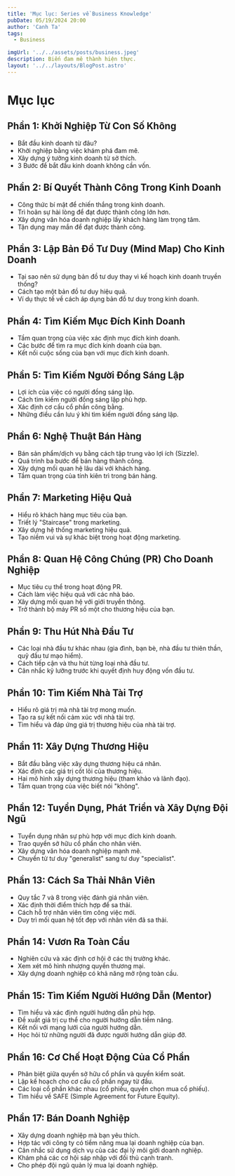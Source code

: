 ```yaml
---
title: 'Mục lục: Series về Business Knowledge'
pubDate: 05/19/2024 20:00
author: 'Canh Ta'
tags:
  - Business

imgUrl: '../../assets/posts/business.jpeg'
description: Biến đam mê thành hiện thực.
layout: '../../layouts/BlogPost.astro'
---
```


# Mục lục

## Phần 1: Khởi Nghiệp Từ Con Số Không

- Bắt đầu kinh doanh từ đâu?
- Khởi nghiệp bằng việc khám phá đam mê.
- Xây dựng ý tưởng kinh doanh từ sở thích.
- 3 Bước để bắt đầu kinh doanh không cần vốn.

## Phần 2: Bí Quyết Thành Công Trong Kinh Doanh

- Công thức bí mật để chiến thắng trong kinh doanh.
- Trì hoãn sự hài lòng để đạt được thành công lớn hơn.
- Xây dựng văn hóa doanh nghiệp lấy khách hàng làm trọng tâm.
- Tận dụng may mắn để đạt được thành công.

## Phần 3: Lập Bản Đồ Tư Duy (Mind Map) Cho Kinh Doanh

- Tại sao nên sử dụng bản đồ tư duy thay vì kế hoạch kinh doanh truyền thống?
- Cách tạo một bản đồ tư duy hiệu quả.
- Ví dụ thực tế về cách áp dụng bản đồ tư duy trong kinh doanh.

## Phần 4: Tìm Kiếm Mục Đích Kinh Doanh

- Tầm quan trọng của việc xác định mục đích kinh doanh.
- Các bước để tìm ra mục đích kinh doanh của bạn.
- Kết nối cuộc sống của bạn với mục đích kinh doanh.

## Phần 5: Tìm Kiếm Người Đồng Sáng Lập

- Lợi ích của việc có người đồng sáng lập.
- Cách tìm kiếm người đồng sáng lập phù hợp.
- Xác định cơ cấu cổ phần công bằng.
- Những điều cần lưu ý khi tìm kiếm người đồng sáng lập.

## Phần 6: Nghệ Thuật Bán Hàng

- Bán sản phẩm/dịch vụ bằng cách tập trung vào lợi ích (Sizzle).
- Quá trình ba bước để bán hàng thành công.
- Xây dựng mối quan hệ lâu dài với khách hàng.
- Tầm quan trọng của tính kiên trì trong bán hàng.

## Phần 7: Marketing Hiệu Quả

- Hiểu rõ khách hàng mục tiêu của bạn.
- Triết lý "Staircase" trong marketing.
- Xây dựng hệ thống marketing hiệu quả.
- Tạo niềm vui và sự khác biệt trong hoạt động marketing.

## Phần 8: Quan Hệ Công Chúng (PR) Cho Doanh Nghiệp

- Mục tiêu cụ thể trong hoạt động PR.
- Cách làm việc hiệu quả với các nhà báo.
- Xây dựng mối quan hệ với giới truyền thông.
- Trở thành bộ máy PR số một cho thương hiệu của bạn.

## Phần 9: Thu Hút Nhà Đầu Tư

- Các loại nhà đầu tư khác nhau (gia đình, bạn bè, nhà đầu tư thiên thần, quỹ đầu tư mạo hiểm).
- Cách tiếp cận và thu hút từng loại nhà đầu tư.
- Cân nhắc kỹ lưỡng trước khi quyết định huy động vốn đầu tư.

## Phần 10: Tìm Kiếm Nhà Tài Trợ

- Hiểu rõ giá trị mà nhà tài trợ mong muốn.
- Tạo ra sự kết nối cảm xúc với nhà tài trợ.
- Tìm hiểu và đáp ứng giá trị thương hiệu của nhà tài trợ.

## Phần 11: Xây Dựng Thương Hiệu

- Bắt đầu bằng việc xây dựng thương hiệu cá nhân.
- Xác định các giá trị cốt lõi của thương hiệu.
- Hai mô hình xây dựng thương hiệu (tham khảo và lãnh đạo).
- Tầm quan trọng của việc biết nói "không".

## Phần 12: Tuyển Dụng, Phát Triển và Xây Dựng Đội Ngũ

- Tuyển dụng nhân sự phù hợp với mục đích kinh doanh.
- Trao quyền sở hữu cổ phần cho nhân viên.
- Xây dựng văn hóa doanh nghiệp mạnh mẽ.
- Chuyển từ tư duy "generalist" sang tư duy "specialist".

## Phần 13: Cách Sa Thải Nhân Viên

- Quy tắc 7 và 8 trong việc đánh giá nhân viên.
- Xác định thời điểm thích hợp để sa thải.
- Cách hỗ trợ nhân viên tìm công việc mới.
- Duy trì mối quan hệ tốt đẹp với nhân viên đã sa thải.

## Phần 14: Vươn Ra Toàn Cầu

- Nghiên cứu và xác định cơ hội ở các thị trường khác.
- Xem xét mô hình nhượng quyền thương mại.
- Xây dựng doanh nghiệp có khả năng mở rộng toàn cầu.

## Phần 15: Tìm Kiếm Người Hướng Dẫn (Mentor)

- Tìm hiểu và xác định người hướng dẫn phù hợp.
- Đề xuất giá trị cụ thể cho người hướng dẫn tiềm năng.
- Kết nối với mạng lưới của người hướng dẫn.
- Học hỏi từ những người đã được người hướng dẫn giúp đỡ.

## Phần 16: Cơ Chế Hoạt Động Của Cổ Phần

- Phân biệt giữa quyền sở hữu cổ phần và quyền kiểm soát.
- Lập kế hoạch cho cơ cấu cổ phần ngay từ đầu.
- Các loại cổ phần khác nhau (cổ phiếu, quyền chọn mua cổ phiếu).
- Tìm hiểu về SAFE (Simple Agreement for Future Equity).

## Phần 17: Bán Doanh Nghiệp

- Xây dựng doanh nghiệp mà bạn yêu thích.
- Hợp tác với công ty có tiềm năng mua lại doanh nghiệp của bạn.
- Cân nhắc sử dụng dịch vụ của các đại lý môi giới doanh nghiệp.
- Khám phá các cơ hội sáp nhập với đối thủ cạnh tranh.
- Cho phép đội ngũ quản lý mua lại doanh nghiệp.
